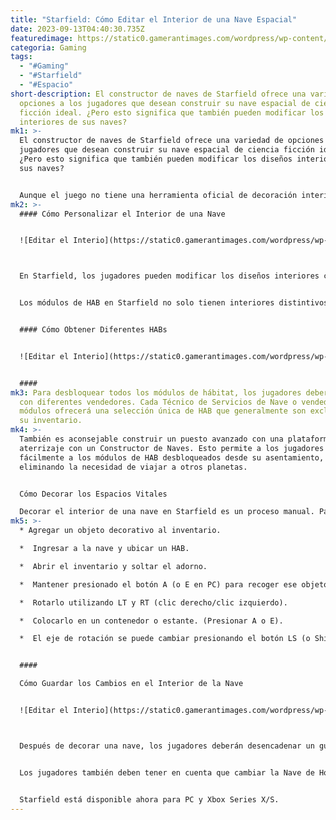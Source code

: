 ```yaml
---
title: "Starfield: Cómo Editar el Interior de una Nave Espacial"
date: 2023-09-13T04:40:30.735Z
featuredimage: https://static0.gamerantimages.com/wordpress/wp-content/uploads/2023/09/starfield-edit-ship-interior-design-guide.jpg?q=50&fit=contain&w=1140&h=&dpr=1.5
categoria: Gaming
tags:
  - "#Gaming"
  - "#Starfield"
  - "#Espacio"
short-description: El constructor de naves de Starfield ofrece una variedad de
  opciones a los jugadores que desean construir su nave espacial de ciencia
  ficción ideal. ¿Pero esto significa que también pueden modificar los diseños
  interiores de sus naves?
mk1: >-
  El constructor de naves de Starfield ofrece una variedad de opciones a los
  jugadores que desean construir su nave espacial de ciencia ficción ideal.
  ¿Pero esto significa que también pueden modificar los diseños interiores de
  sus naves?


  Aunque el juego no tiene una herramienta oficial de decoración interior, existen algunos trucos que permiten a los jugadores adornar sus cabinas y espacios vitales, transformándolos en santuarios personalizados. Esta guía ilustrará cómo editar los interiores de las naves en Starfield y utilizar los exploits del juego para lograr apariencias más personalizadas.
mk2: >-
  #### Cómo Personalizar el Interior de una Nave


  ![Editar el Interio](https://static0.gamerantimages.com/wordpress/wp-content/uploads/2023/06/starfield-hab.jpg?q=50&fit=crop&w=1500&dpr=1.5 "Editar el Interio")



  En Starfield, los jugadores pueden modificar los diseños interiores cambiando los módulos de hábitat de la nave. Para hacerlo, deberán acceder al menú del Constructor de Naves, explorar una variedad de opciones de HAB (hábitat) y instalar diversos modelos de diferentes fabricantes, cada uno ofreciendo estilos decorativos distintos.


  Los módulos de HAB en Starfield no solo tienen interiores distintivos, sino también variantes. Los jugadores pueden explorar estas variantes presionando los botones de derecha e izquierda en el D-pad, lo que les permite explorar diferentes estéticas personalizadas para los mismos espacios vitales.


  #### Cómo Obtener Diferentes HABs


  ![Editar el Interio](https://static0.gamerantimages.com/wordpress/wp-content/uploads/2023/09/starfield-decorate-ship-habitat.jpg?q=50&fit=crop&w=1500&dpr=1.5 "Editar el Interio")


  ####
mk3: Para desbloquear todos los módulos de hábitat, los jugadores deberán hablar
  con diferentes vendedores. Cada Técnico de Servicios de Nave o vendedor de
  módulos ofrecerá una selección única de HAB que generalmente son exclusivos de
  su inventario.
mk4: >-
  También es aconsejable construir un puesto avanzado con una plataforma de
  aterrizaje con un Constructor de Naves. Esto permite a los jugadores acceder
  fácilmente a los módulos de HAB desbloqueados desde su asentamiento,
  eliminando la necesidad de viajar a otros planetas.


  Cómo Decorar los Espacios Vitales

  Decorar el interior de una nave en Starfield es un proceso manual. Para hacerlo, los jugadores deberán soltar, recoger y colocar ornamentos en partes específicas de los espacios vitales, el almacenamiento y la cabina. Los siguientes pasos detallan cómo funciona este proceso para un artículo:
mk5: >-
  * Agregar un objeto decorativo al inventario.

  *  Ingresar a la nave y ubicar un HAB.

  *  Abrir el inventario y soltar el adorno.

  *  Mantener presionado el botón A (o E en PC) para recoger ese objeto.

  *  Rotarlo utilizando LT y RT (clic derecho/clic izquierdo).

  *  Colocarlo en un contenedor o estante. (Presionar A o E).

  *  El eje de rotación se puede cambiar presionando el botón LS (o Shift en PC).


  #### 

  Cómo Guardar los Cambios en el Interior de la Nave


  ![Editar el Interio](https://static0.gamerantimages.com/wordpress/wp-content/uploads/2023/08/collage-maker-18-aug-2023-04-55-pm-2999-1.jpg?q=50&fit=crop&w=1500&dpr=1.5 "Editar el Interio")



  Después de decorar una nave, los jugadores deberán desencadenar un guardado automático o guardar manualmente el juego. Esta precaución asegura que sus ornamentos permanezcan intactos al volver a cargar el juego. Sin embargo, es importante tener en cuenta que existe una ligera posibilidad de perder estos objetos, ya que el juego podría no cargarlos de vuelta en sus posiciones exactas.


  Los jugadores también deben tener en cuenta que cambiar la Nave de Hogar podría revertir las decoraciones al inventario.


  Starfield está disponible ahora para PC y Xbox Series X/S.
---
```

